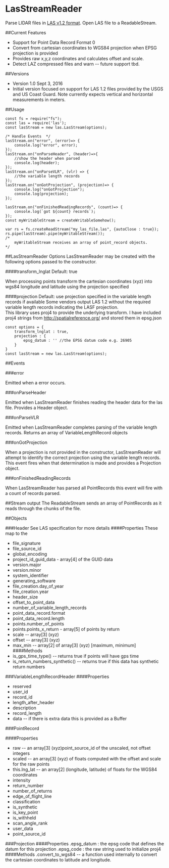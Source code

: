 # LasStreamReader

Parse LIDAR files in [LAS v1.2 format](http://www.asprs.org/wp-content/uploads/2010/12/asprs_las_format_v12.pdf). Open LAS file to a ReadableStream.

##Current Features

* Support for Point Data Record Format 0
* Convert from cartesian coordinates to WGS84 projection when EPSG projection is provided
* Provides raw x,y,z coordinates and calculates offset and scale.
* Detect LAZ compressed files and warn -- future support tbd.

##Versions

* Version 1.0 Sept 3, 2016
* Initial version focused on support for LAS 1.2 files provided by the USGS and US Coast Guard. Note currently expects vertical and horizontal measurements in meters.

##Usage

```
const fs = require("fs");
const las = require('las');
const lasStream = new las.LasStream(options);

/* Handle Events  */
lasStream.on("error", (error)=> {
    console.log("error", error);
});
lasStream.on("onParseHeader", (header)=>{
    //show the header when parsed
    console.log(header);
});
lasStream.on("onParseVLR", (vlr) => {
    //the variable length records
});
lasStream.on("onGotProjection", (projection)=> {
    console.log("onGotProjection");
    console.log(projection);
});

lasStream.on("onFinishedReadingRecords", (count)=> {
    console.log(`got ${count} records`);
});
const myWritableStream = createWritableSomehow();

var rs = fs.createReadStream("my_las_file.las", {autoClose : true});
rs.pipe(lasStream).pipe(myWritableStream());
/*
    myWritableStream receives an array of point_record objects.  
*/

```
##LasStreamReader Options
LasStreamReader may be created with the following options passed to the constructor.  

####transform_lnglat
Default: true

When processing points transform the cartesian coordinates (xyz) into wgs84 longitude and latitude using the projection specified

####projection
Default: use projection specified in the variable length records if available
Some vendors output LAS 1.2 without the required variable length records indicating the LASF projection.  
This library uses proj4 to provide the underlying transform.  I have included proj4 strings from http://spatialreference.org/ and stored them in epsg.json
```
const options = {
    transform_lnglat : true,
    projection : {
        epsg_datum : '' //the EPSG datum code e.g. 26905
    }
}
const lasStream = new las.LasStream(options);
```

##Events

###error

Emitted when a error occurs.

###onParseHeader

Emitted when LasStreamReader finishes reading the header data for the las file.  Provides a Header object.

###onParseVLR

Emitted when LasStreamReader completes parsing of the variable length records.  Returns an array of VariableLengthRecord objects

###onGotProjection

When a projection is not provided in the constructor, LasStreamReader will attempt to identify the correct projection using the variable length records.  This event fires when that determination is made and provides a Projection object.

###onFinishedReadingRecords

When LasStreamReader has parsed all PointRecords this event will fire with a count of records parsed.

##Stream output
The ReadableStream sends an array of PointRecords as it reads through the chunks of the file.

##Objects

###Header
See LAS specification for more details
####Properties
These map to the
* file_signature
* file_source_id
* global_encoding
* project_id_guid_data - array[4] of the GUID data
* version.major
* version.minor
* system_identifier
* generating_software
* file_creation.day_of_year
* file_creation.year
* header_size
* offset_to_point_data
* number_of_variable_length_records
* point_data_record.format
* point_data_record.length
* points.number_of_points
* points.points_x_return - array[5] of points by return
* scale -- array[3] (xyz)
* offset -- array[3] (xyz)
* max_min -- array[2] of array[3] (xyz) [maximum, minimum]
####Methods
* is_gps_time_type() -- returns true if points will have gps time
* is_return_numbers_synthetic() -- returns true if this data has synthetic return numbers


###VariableLengthRecordHeader
####Properties
* reserved
* user_id
* record_id
* length_after_header
* description
* record_length
* data -- if there is extra data this is provided as a Buffer

###PointRecord

####Properties
* raw -- an array[3] (xyz)point_source_id of the unscaled, not offset integers
* scaled -- an array[3] (xyz) of floats computed with the offset and scale for the raw points
* this.lng_lat -- an array[2] (longitude, latitude) of floats for the WGS84 coordinates
* intensity
* return_number
* number_of_returns
* edge_of_flight_line
* classification
* is_synthetic
* is_key_point
* is_withheld
* scan_angle_rank
* user_data
* point_source_id


###Projection
####Properties
.epsg_datum : the epsg code that defines the datum for this projection
.epsg_code : the raw string used to initialize proj4
####Methods
.convert_to_wgs84 -- a function used internally to convert the cartesian coordinates to latitude and longitude.
